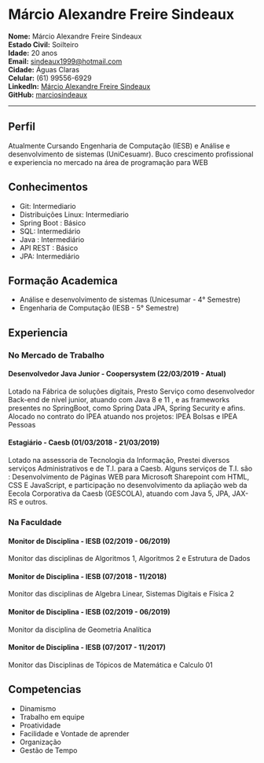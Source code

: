 # Márcio Alexandre Freire Sindeaux
**Nome:** Márcio Alexandre Freire Sindeaux<br>
**Estado Civil:** Soilteiro<br>
**Idade:** 20 anos<br>
**Email:** sindeaux1999@hotmail.com<br>
**Cidade:** Águas Claras<br>
**Celular:** (61) 99556-6929<br>
**LinkedIn:** [Márcio Alexandre Freire Sindeaux](https://www.linkedin.com/in/m%C3%A1rcio-alexandre-freire-sindeaux-799431148)<br>
**GitHub:** [marciosindeaux](https://github.com/marciosindeaux)
___
## Perfil 
Atualmente Cursando Engenharia de Computação (IESB) e Análise e desenvolvimento de sistemas (UniCesuamr). Buco crescimento profissional e experiencia no mercado na área de programação para WEB

## Conhecimentos 
 * Git: Intermediario
 * Distribuições Linux: Intermediario
 * Spring Boot : Básico
 * SQL: Intermediário
 * Java : Intermediário
 * API REST : Básico
 * JPA: Intermediário

## Formação Academica 
 * Análise e desenvolvimento de sistemas (Unicesumar - 4° Semestre)
 * Engenharia de Computação (IESB - 5° Semestre)

## Experiencia
### No Mercado de Trabalho 
#### Desenvolvedor Java Junior - Coopersystem (22/03/2019 - Atual)
Lotado na Fábrica de soluções digitais, Presto Serviço como desenvolvedor Back-end de nível junior, atuando com Java 8 e 11 , e as frameworks presentes no SpringBoot, como Spring Data JPA, Spring Security e afins. Alocado no contrato do IPEA atuando nos projetos: IPEA Bolsas e IPEA Pessoas
#### Estagiário - Caesb (01/03/2018 - 21/03/2019)
Lotado na assessoria de Tecnologia da Informação, Prestei diversos serviços Administrativos e de T.I. para a Caesb. Alguns serviços de T.I. são : Desenvolvimento de Páginas WEB para Microsoft Sharepoint com HTML, CSS E JavaScript, e participação no desenvolvimento da apliação web da Eecola Corporativa da Caesb (GESCOLA), atuando com Java 5, JPA, JAX-RS e outros.
<br>

### Na Faculdade
#### Monitor de Disciplina - IESB (02/2019 - 06/2019)
Monitor das disciplinas de Algoritmos 1, Algoritmos 2 e Estrutura de Dados 
#### Monitor de Disciplina - IESB (07/2018 - 11/2018)
Monitor das disciplinas de Algebra Linear, Sistemas Digitais e Física 2
#### Monitor de Disciplina - IESB (02/2019 - 06/2019)
Monitor da disciplina de Geometria Analítica
#### Monitor de Disciplina - IESB (07/2017 - 11/2017)
Monitor das Disciplinas de Tópicos de Matemática e Calculo 01
<br>

## Competencias
 * Dinamismo
 * Trabalho em equipe 
 * Proatividade
 * Facilidade e Vontade de aprender
 * Organização 
 * Gestão de Tempo
